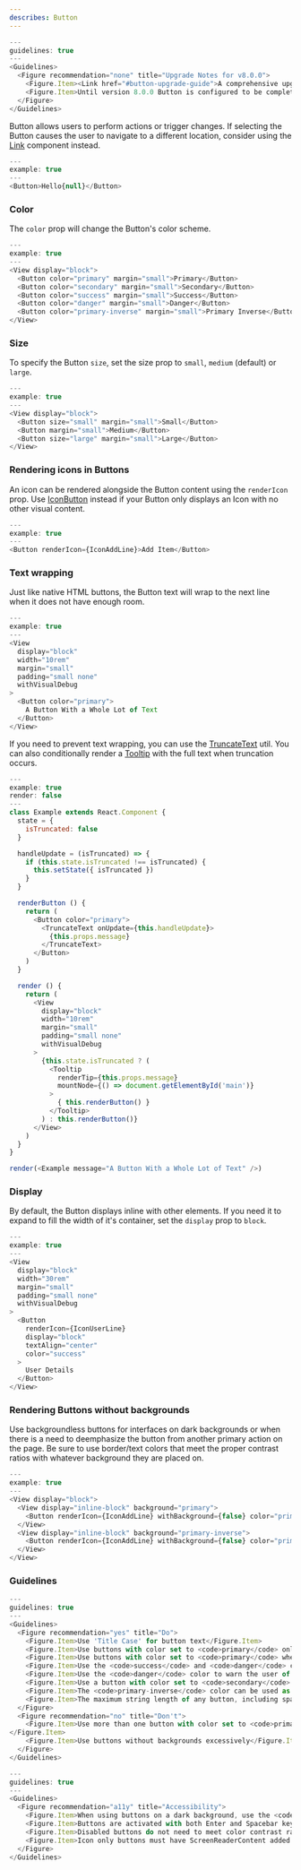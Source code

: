 ```yaml
---
describes: Button
---
```


```js
---
guidelines: true
---
<Guidelines>
  <Figure recommendation="none" title="Upgrade Notes for v8.0.0">
    <Figure.Item><Link href="#button-upgrade-guide">A comprehensive upgrade guide can be found here</Link></Figure.Item>
    <Figure.Item>Until version 8.0.0 Button is configured to be completely backwards compatible with the previous props and theming</Figure.Item>
  </Figure>
</Guidelines>
```

Button allows users to perform actions or trigger changes. If selecting the Button causes the user to navigate to a different location, consider using the [Link](#Link) component instead.

```js
---
example: true
---
<Button>Hello{null}</Button>
```

### Color

The `color` prop will change the Button's color scheme.

```js
---
example: true
---
<View display="block">
  <Button color="primary" margin="small">Primary</Button>
  <Button color="secondary" margin="small">Secondary</Button>
  <Button color="success" margin="small">Success</Button>
  <Button color="danger" margin="small">Danger</Button>
  <Button color="primary-inverse" margin="small">Primary Inverse</Button>
</View>
```

### Size

To specify the Button `size`, set the size prop to `small`, `medium` (default) or `large`.

```js
---
example: true
---
<View display="block">
  <Button size="small" margin="small">Small</Button>
  <Button margin="small">Medium</Button>
  <Button size="large" margin="small">Large</Button>
</View>
```

### Rendering icons in Buttons

An icon can be rendered alongside the Button content using the `renderIcon` prop. Use [IconButton](#IconButton) instead if your Button only displays an Icon with no other visual content.

```js
---
example: true
---
<Button renderIcon={IconAddLine}>Add Item</Button>
```

### Text wrapping

Just like native HTML buttons, the Button text will wrap to the next line when it does not have enough room.

```js
---
example: true
---
<View
  display="block"
  width="10rem"
  margin="small"
  padding="small none"
  withVisualDebug
>
  <Button color="primary">
    A Button With a Whole Lot of Text
  </Button>
</View>
```

If you need to prevent text wrapping, you can use the [TruncateText](#TruncateText) util. You can also conditionally render a [Tooltip](#Tooltip) with the full text when truncation occurs.

```js
---
example: true
render: false
---
class Example extends React.Component {
  state = {
    isTruncated: false
  }

  handleUpdate = (isTruncated) => {
    if (this.state.isTruncated !== isTruncated) {
      this.setState({ isTruncated })
    }
  }

  renderButton () {
    return (
      <Button color="primary">
        <TruncateText onUpdate={this.handleUpdate}>
          {this.props.message}
        </TruncateText>
      </Button>
    )
  }

  render () {
    return (
      <View
        display="block"
        width="10rem"
        margin="small"
        padding="small none"
        withVisualDebug
      >
        {this.state.isTruncated ? (
          <Tooltip
            renderTip={this.props.message}
            mountNode={() => document.getElementById('main')}
          >
            { this.renderButton() }
          </Tooltip>
        ) : this.renderButton()}
      </View>
    )
  }
}

render(<Example message="A Button With a Whole Lot of Text" />)
```

### Display

By default, the Button displays inline with other elements. If you need it to expand to fill the width of it's container, set the `display` prop to `block`.

```js
---
example: true
---
<View
  display="block"
  width="30rem"
  margin="small"
  padding="small none"
  withVisualDebug
>
  <Button
    renderIcon={IconUserLine}
    display="block"
    textAlign="center"
    color="success"
  >
    User Details
  </Button>
</View>
```

### Rendering Buttons without backgrounds

Use backgroundless buttons for interfaces on dark backgrounds or when there is a need to deemphasize the button from another primary action on the page. Be sure to use border/text colors that meet the proper contrast ratios with whatever background they are placed on.

```js
---
example: true
---
<View display="block">
  <View display="inline-block" background="primary">
    <Button renderIcon={IconAddLine} withBackground={false} color="primary" margin="small">Click here</Button>
  </View>
  <View display="inline-block" background="primary-inverse">
    <Button renderIcon={IconAddLine} withBackground={false} color="primary-inverse" margin="small">Click here</Button>
  </View>
</View>
```

### Guidelines

```js
---
guidelines: true
---
<Guidelines>
  <Figure recommendation="yes" title="Do">
    <Figure.Item>Use 'Title Case' for button text</Figure.Item>
    <Figure.Item>Use buttons with color set to <code>primary</code> only once for each section of content</Figure.Item>
    <Figure.Item>Use buttons with color set to <code>primary</code> when the task of the view requires an action to be taken</Figure.Item>
    <Figure.Item>Use the <code>success</code> and <code>danger</code> colors for grading activities</Figure.Item>
    <Figure.Item>Use the <code>danger</code> color to warn the user of potentially destructive actions</Figure.Item>
    <Figure.Item>Use a button with color set to <code>secondary</code> as a secondary or tertiary option for actions such as Cancel</Figure.Item>
    <Figure.Item>The <code>primary-inverse</code> color can be used as a secondary option instead of the <code>secondary</code> color when the background would otherwise match the <code>secondary</code> button color (example: ModalFooter). Set the focusColor to `info` as well with this configuration.</Figure.Item>
    <Figure.Item>The maximum string length of any button, including spaces, should be 20 characters</Figure.Item>
  </Figure>
  <Figure recommendation="no" title="Don't">
    <Figure.Item>Use more than one button with color set to <code>primary</code> per section of content
</Figure.Item>
    <Figure.Item>Use buttons without backgrounds excessively</Figure.Item>
  </Figure>
</Guidelines>
```

```js
---
guidelines: true
---
<Guidelines>
  <Figure recommendation="a11y" title="Accessibility">
    <Figure.Item>When using buttons on a dark background, use the <code>primary-inverse</code> color to ensure adequate contrast</Figure.Item>
    <Figure.Item>Buttons are activated with both Enter and Spacebar keys, and either key press will fire an `onClick` event</Figure.Item>
    <Figure.Item>Disabled buttons do not need to meet color contrast ratio requirements or receive keyboard focus but will be read as "disabled" or "dimmed" by screen readers</Figure.Item>
    <Figure.Item>Icon only buttons must have ScreenReaderContent added so screen readers indicate what the button is used for</Figure.Item>
  </Figure>
</Guidelines>
```
